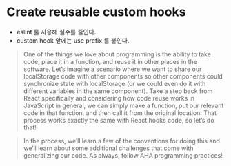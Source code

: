 # Create reusable custom hooks

- eslint 룰 사용해 실수를 줄인다.
- custom hook 앞에는 use prefix 를 붙인다.

> One of the things we love about programming is the ability to take code, place it in a function, and reuse it in other places in the software. Let’s imagine a scenario where we want to share our localStorage code with other components so other components could synchronize state with localStorage (or we could even do it with different variables in the same component). Take a step back from React specifically and considering how code reuse works in JavaScript in general, we can simply make a function, put our relevant code in that function, and then call it from the original location. That process works exactly the same with React hooks code, so let’s do that!

> In the process, we’ll learn a few of the conventions for doing this and we’ll learn about some additional challenges that come with generalizing our code. As always, follow AHA programming practices!